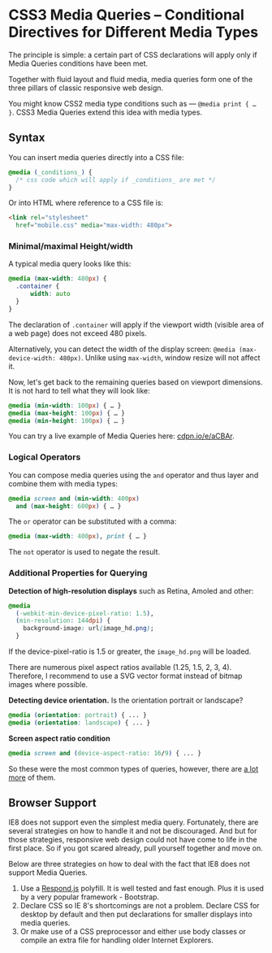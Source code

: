 CSS3 Media Queries – Conditional Directives for Different Media Types
=====================================================================

The principle is simple: a certain part of CSS declarations will apply only if
Media Queries conditions have been met.

Together with fluid layout and fluid media, media queries form one of the three
pillars of classic responsive web design.

You might know CSS2 media type conditions such as — `@media print { … }`. CSS3
Media Queries extend this idea with media types.

Syntax
------

You can insert media queries directly into a CSS file:

```css
@media (_conditions_) {
  /* css code which will apply if _conditions_ are met */
}
```

Or into HTML where reference to a CSS file is:

```html
<link rel="stylesheet"
  href="mobile.css" media="max-width: 480px">
```

### Minimal/maximal Height/width

A typical media query looks like this:

```css
@media (max-width: 480px) {
  .container {
      width: auto
  }
}
```

The declaration of `.container` will apply if the viewport width (visible area
of a web page) does not exceed 480 pixels.

Alternatively, you can detect the width of the display screen: `@media
(max-device-width: 480px)`. Unlike using `max-width`, window resize will not
affect it.

Now, let's get back to the remaining queries based on viewport dimensions. It is
not hard to tell what they will look like:

```css
@media (min-width: 100px) { … }
@media (max-height: 100px) { … }
@media (min-height: 100px) { … }
```

You can try a live example of Media Queries here:
[cdpn.io/e/aCBAr](http://cdpn.io/e/aCBAr).

### Logical Operators

You can compose media queries using the `and` operator and thus layer and
combine them with media types:

```css
@media screen and (min-width: 400px)
  and (max-height: 600px) { … }
```

The `or` operator can be substituted with a comma:

```css
@media (max-width: 400px), print { … }
```

The `not` operator is used to negate the result.

### Additional Properties for Querying

**Detection of high-resolution displays** such as Retina, Amoled and other:

```css
@media
  (-webkit-min-device-pixel-ratio: 1.5),
  (min-resolution: 144dpi) {
    background-image: url(image_hd.png);
  }
```

If the device-pixel-ratio is 1.5 or greater, the `image_hd.png` will be loaded.

There are numerous pixel aspect ratios available (1.25, 1.5, 2, 3, 4).
Therefore, I recommend to use a SVG vector format instead of bitmap images where
possible.

**Detecting device orientation.** Is the orientation portrait or landscape?

```css
@media (orientation: portrait) { ... }
@media (orientation: landscape) { ... }
```

**Screen aspect ratio condition**

```css
@media screen and (device-aspect-ratio: 16/9) { ... }
```

So these were the most common types of queries, however, there are [a lot
more](http://www.opera.com/docs/specs/presto26/css/mediaqueries/) of them.

Browser Support
---------------

IE8 does not support even the simplest media query. Fortunately, there are
several strategies on how to handle it and not be discouraged. And but for those
strategies, responsive web design could not have come to life in the first
place. So if you got scared already, pull yourself together and move on.

Below are three strategies on how to deal with the fact that IE8 does not
support Media Queries.

1.  Use a [Respond.js](https://github.com/scottjehl/Respond) polyfill. It is
    well tested and fast enough. Plus it is used by a very popular framework -
    Bootstrap.
2.  Declare CSS so IE 8's shortcomings are not a problem. Declare CSS for
    desktop by default and then put declarations for smaller displays into media
    queries.
3.  Or make use of a CSS preprocessor and either use body classes or compile an
    extra file for handling older Internet Explorers.
